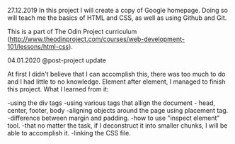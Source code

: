 27.12.2019
In this project I will create a copy of Google homepage. Doing so will teach me the basics of HTML and CSS, as well as using Github and Git.

This is a part of The Odin Project curriculum (http://www.theodinproject.com/courses/web-development-101/lessons/html-css).

04.01.2020
@post-project update

At first I didn't believe that I can accomplish this, there was too much to do and I had little to no knowledge. Element after element, I managed to finish this project. What I learned from it:

-using the div tags
-using various tags that allign the document - head, center, footer, body
-aligning objects around the page using placement tag.
-difference between margin and padding.
-how to use "inspect element" tool.
-that no matter the task, if I deconstruct it into smaller chunks, I will be able to accomplish it.
-linking the CSS file.



